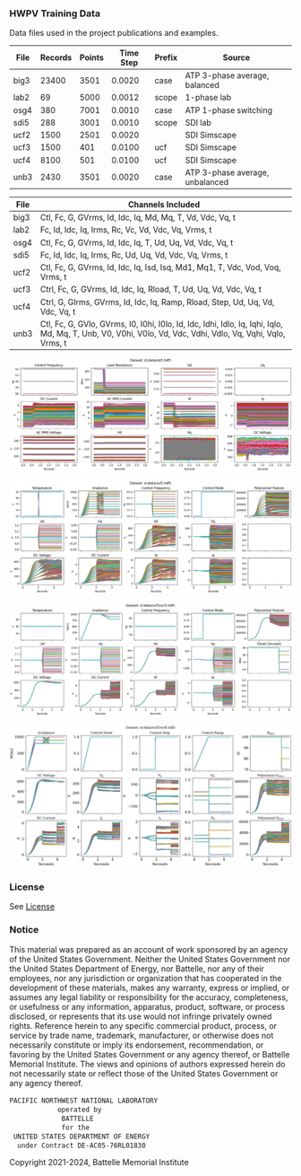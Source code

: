 ### HWPV Training Data

Data files used in the project publications and examples.

| File | Records | Points | Time Step | Prefix | Source |
| ---- | ------- | ------ | --------- | ------ | ------ |
| big3 | 23400   | 3501   | 0.0020    | case   | ATP 3-phase average, balanced |
| lab2 | 69      | 5000   | 0.0012    | scope  | 1-phase lab |
| osg4 | 380     | 7001   | 0.0010    | case   | ATP 1-phase switching |
| sdi5 | 288     | 3001   | 0.0010    | scope  | SDI lab |
| ucf2 | 1500    | 2501   | 0.0020    |        | SDI Simscape |
| ucf3 | 1500    | 401    | 0.0100    | ucf    | SDI Simscape |
| ucf4 | 8100    | 501    | 0.0100    | ucf    | SDI Simscape |
| unb3 | 2430    | 3501   | 0.0020    | case   | ATP 3-phase average, unbalanced |

| File | Channels Included |
| ---- | ----------------- | 
| big3 | Ctl, Fc, G, GVrms, Id, Idc, Iq, Md, Mq, T, Vd, Vdc, Vq, t |
| lab2 | Fc, Id, Idc, Iq, Irms, Rc, Vc, Vd, Vdc, Vq, Vrms, t       |
| osg4 | Ctl, Fc, G, GVrms, Id, Idc, Iq, T, Ud, Uq, Vd, Vdc, Vq, t |
| sdi5 | Fc, Id, Idc, Iq, Irms, Rc, Ud, Uq, Vd, Vdc, Vq, Vrms, t   |
| ucf2 | Ctl, Fc, G, GVrms, Id, Idc, Iq, Isd, Isq, Md1, Mq1, T, Vdc, Vod, Voq, Vrms, t |
| ucf3 | Ctrl, Fc, G, GVrms, Id, Idc, Iq, Rload, T, Ud, Uq, Vd, Vdc, Vq, t |
| ucf4 | Ctrl, G, GIrms, GVrms, Id, Idc, Iq, Ramp, Rload, Step, Ud, Uq, Vd, Vdc, Vq, t |
| unb3 | Ctl, Fc, G, GVlo, GVrms, I0, I0hi, I0lo, Id, Idc, Idhi, Idlo, Iq, Iqhi, Iqlo, Md, Mq, T, Unb, V0, V0hi, V0lo, Vd, Vdc, Vdhi, Vdlo, Vq, Vqhi, Vqlo, Vrms, t |

![sdi5 training set](sdi5_Training_Set.png)

![ucf2 training set](ucf2_Training_Set.png)

![ucf3 training set](ucf3_Training_Set.png)

![ucf4 training set](ucf4_Training_Set.png)

### License

See [License](../../license.txt)

### Notice

This material was prepared as an account of work sponsored by an agency of the United States Government.  Neither the United States Government nor the United States Department of Energy, nor Battelle, nor any of their employees, nor any jurisdiction or organization that has cooperated in the development of these materials, makes any warranty, express or implied, or assumes any legal liability or responsibility for the accuracy, completeness, or usefulness or any information, apparatus, product, software, or process disclosed, or represents that its use would not infringe privately owned rights.
Reference herein to any specific commercial product, process, or service by trade name, trademark, manufacturer, or otherwise does not necessarily constitute or imply its endorsement, recommendation, or favoring by the United States Government or any agency thereof, or Battelle Memorial Institute. The views and opinions of authors expressed herein do not necessarily state or reflect those of the United States Government or any agency thereof.

    PACIFIC NORTHWEST NATIONAL LABORATORY
                operated by
                 BATTELLE
                 for the
     UNITED STATES DEPARTMENT OF ENERGY
      under Contract DE-AC05-76RL01830

Copyright 2021-2024, Battelle Memorial Institute